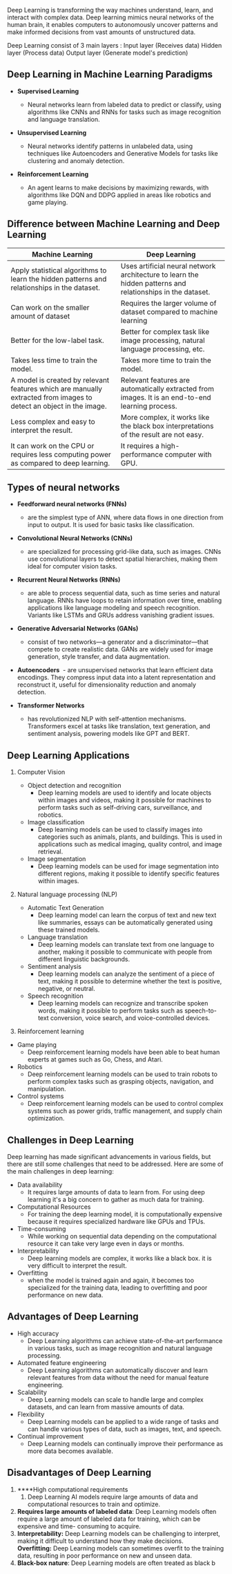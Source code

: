Deep Learning is transforming the way machines understand, learn, and interact with complex data. Deep learning mimics neural networks of the human brain, it enables computers to autonomously uncover patterns and make informed decisions from vast amounts of unstructured data.

Deep Learning consist of 3 main layers : 
	Input layer (Receives data)
	Hidden layer (Process data)
	Output layer (Generate model's prediction)
## Deep Learning in Machine Learning Paradigms

- **Supervised Learning** 
	-  Neural networks learn from labeled data to predict or classify, using algorithms like CNNs and RNNs for tasks such as image recognition and language translation.

- **Unsupervised Learning**
	- Neural networks identify patterns in unlabeled data, using techniques like Autoencoders and Generative Models for tasks like clustering and anomaly detection.

- **Reinforcement Learning**
	- An agent learns to make decisions by maximizing rewards, with algorithms like DQN and DDPG applied in areas like robotics and game playing.

## Difference between Machine Learning and Deep Learning

| Machine Learning                                                                                                   | Deep Learning                                                                                              |
| ------------------------------------------------------------------------------------------------------------------ | ---------------------------------------------------------------------------------------------------------- |
| Apply statistical algorithms to learn the hidden patterns and relationships in the dataset.                        | Uses artificial neural network architecture to learn the hidden patterns and relationships in the dataset. |
| Can work on the smaller amount of dataset                                                                          | Requires the larger volume of dataset compared to machine learning                                         |
| Better for the low-label task.                                                                                     | Better for complex task like image processing, natural language processing, etc.                           |
| Takes less time to train the model.                                                                                | Takes more time to train the model.                                                                        |
| A model is created by relevant features which are manually extracted from images to detect an object in the image. | Relevant features are automatically extracted from images. It is an end-to-end learning process.           |
| Less complex and easy to interpret the result.                                                                     | More complex, it works like the black box interpretations of the result are not easy.                      |
| It can work on the CPU or requires less computing power as compared to deep learning.                              | It requires a high-performance computer with GPU.                                                          |
## Types of neural networks

- **Feedforward neural networks (FNNs)**
	- are the simplest type of ANN, where data flows in one direction from input to output. It is used for basic tasks like classification.

- **Convolutional Neural Networks (CNNs)**
	- are specialized for processing grid-like data, such as images. CNNs use convolutional layers to detect spatial hierarchies, making them ideal for computer vision tasks.

- **Recurrent Neural Networks (RNNs)**
	- are able to process sequential data, such as time series and natural language. RNNs have loops to retain information over time, enabling applications like language modeling and speech recognition. Variants like LSTMs and GRUs address vanishing gradient issues.

- **Generative Adversarial Networks (GANs)**
	- consist of two networks—a generator and a discriminator—that compete to create realistic data. GANs are widely used for image generation, style transfer, and data augmentation.

- **Autoencoders**
	 - are unsupervised networks that learn efficient data encodings. They compress input data into a latent representation and reconstruct it, useful for dimensionality reduction and anomaly detection.

- **Transformer Networks**
	- has revolutionized NLP with self-attention mechanisms. Transformers excel at tasks like translation, text generation, and sentiment analysis, powering models like GPT and BERT.

## Deep Learning Applications

1. Computer Vision
	- Object detection and recognition
		- Deep learning models are used to identify and locate objects within images and videos, making it possible for machines to perform tasks such as self-driving cars, surveillance, and robotics. 
	- Image classification
		- Deep learning models can be used to classify images into categories such as animals, plants, and buildings. This is used in applications such as medical imaging, quality control, and image retrieval. 
	- Image segmentation
		- Deep learning models can be used for image segmentation into different regions, making it possible to identify specific features within images.

2. Natural language processing (NLP)
	- Automatic Text Generation
		- Deep learning model can learn the corpus of text and new text like summaries, essays can be automatically generated using these trained models.
	- Language translation
		- Deep learning models can translate text from one language to another, making it possible to communicate with people from different linguistic backgrounds. 
	- Sentiment analysis
		- Deep learning models can analyze the sentiment of a piece of text, making it possible to determine whether the text is positive, negative, or neutral.
	- Speech recognition
		- Deep learning models can recognize and transcribe spoken words, making it possible to perform tasks such as speech-to-text conversion, voice search, and voice-controlled devices.

3. Reinforcement learning
- Game playing
	- Deep reinforcement learning models have been able to beat human experts at games such as Go, Chess, and Atari. 
- Robotics
	- Deep reinforcement learning models can be used to train robots to perform complex tasks such as grasping objects, navigation, and manipulation. 
- Control systems
	- Deep reinforcement learning models can be used to control complex systems such as power grids, traffic management, and supply chain optimization.

## Challenges in Deep Learning

Deep learning has made significant advancements in various fields, but there are still some challenges that need to be addressed. Here are some of the main challenges in deep learning:

- Data availability
	 - It requires large amounts of data to learn from. For using deep learning it's a big concern to gather as much data for training.
- Computational Resources
	- For training the deep learning model, it is computationally expensive because it requires specialized hardware like GPUs and TPUs.
- Time-consuming
	- While working on sequential data depending on the computational resource it can take very large even in days or months. 
- Interpretability
	- Deep learning models are complex, it works like a black box. it is very difficult to interpret the result.
- Overfitting
	- when the model is trained again and again, it becomes too specialized for the training data, leading to overfitting and poor performance on new data.

## Advantages of Deep Learning

- High accuracy 
	- Deep Learning algorithms can achieve state-of-the-art performance in various tasks, such as image recognition and natural language processing.
- Automated feature engineering 
	- Deep Learning algorithms can automatically discover and learn relevant features from data without the need for manual feature engineering.
- Scalability
	- Deep Learning models can scale to handle large and complex datasets, and can learn from massive amounts of data.
- Flexibility
	- Deep Learning models can be applied to a wide range of tasks and can handle various types of data, such as images, text, and speech.
- Continual improvement
	- Deep Learning models can continually improve their performance as more data becomes available.

## Disadvantages of Deep Learning

1. ****High computational requirements
	1. Deep Learning AI models require large amounts of data and computational resources to train and optimize.
2. ****Requires large amounts of labeled data****: Deep Learning models often require a large amount of labeled data for training, which can be expensive and time- consuming to acquire.
3. ****Interpretability:**** Deep Learning models can be challenging to interpret, making it difficult to understand how they make decisions.  
    ****Overfitting:**** Deep Learning models can sometimes overfit to the training data, resulting in poor performance on new and unseen data.
4. ****Black-box nature****: Deep Learning models are often treated as black b